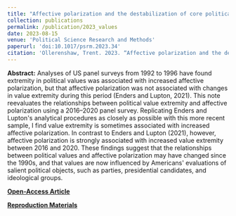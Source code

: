 ```yaml
---
title: "Affective polarization and the destabilization of core political values"
collection: publications
permalink: /publication/2023_values
date: 2023-08-15
venue: 'Political Science Research and Methods'
paperurl: 'doi:10.1017/psrm.2023.34'
citation: 'Ollerenshaw, Trent. 2023. “Affective polarization and the destabilization of core political values.” Political Science Research and Methods'
---
```

**Abstract:** Analyses of US panel surveys from 1992 to 1996 have found extremity in political values was associated with increased affective polarization, but that affective polarization was not associated with changes in value extremity during this period (Enders and Lupton, 2021). This note reevaluates the relationships between political value extremity and affective polarization using a 2016–2020 panel survey. Replicating Enders and Lupton's analytical procedures as closely as possible with this more recent sample, I find value extremity is sometimes associated with increased affective polarization. In contrast to Enders and Lupton (2021), however, affective polarization is strongly associated with increased value extremity between 2016 and 2020. These findings suggest that the relationships between political values and affective polarization may have changed since the 1990s, and that values are now influenced by Americans' evaluations of salient political objects, such as parties, presidential candidates, and ideological groups.

[**Open-Access Article**](https://www.cambridge.org/core/journals/political-science-research-and-methods/article/affective-polarization-and-the-destabilization-of-core-political-values/D028AE0BF885F89C3358DE9A04C310F5?utm_campaign=shareaholic&utm_medium=copy_link&utm_source=bookmark)

[**Reproduction Materials**](https://dataverse.harvard.edu/dataset.xhtml?persistentId=doi:10.7910/DVN/EJDTXJ)
